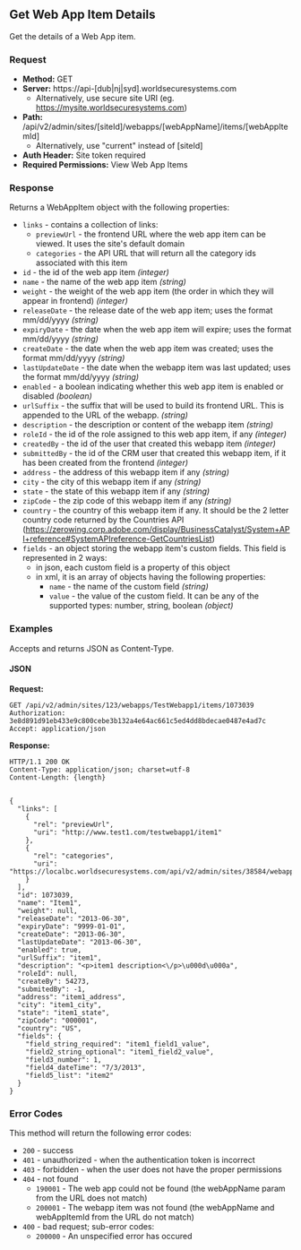 ## Get Web App Item Details

Get the details of a Web App item.

### Request

* **Method:** GET
* **Server:** https://api-[dub|nj|syd].worldsecuresystems.com
  * Alternatively, use secure site URI (eg. https://mysite.worldsecuresystems.com)
* **Path:** /api/v2/admin/sites/[siteId]/webapps/[webAppName]/items/[webAppItemId]
  * Alternatively, use "current" instead of [siteId]
* **Auth Header:** Site token required
* **Required Permissions:** View Web App Items

### Response

Returns a WebAppItem object with the following properties:

* `links` - contains a collection of links:
	* `previewUrl` - the frontend URL where the web app item can be viewed. It uses the site's default domain
	* `categories` - the API URL that will return all the category ids associated with this item
* `id` - the id of the web app item *(integer)*
* `name` - the name of the web app item *(string)*
* `weight` - the weight of the web app item (the order in which they will appear in frontend) *(integer)*
* `releaseDate` - the release date of the web app item; uses the format mm/dd/yyyy *(string)*
* `expiryDate` - the date when the web app item will expire; uses the format mm/dd/yyyy *(string)*
* `createDate` - the date when the web app item was created; uses the format mm/dd/yyyy *(string)*
* `lastUpdateDate` - the date when the webapp item was last updated; uses the format mm/dd/yyyy *(string)*
* `enabled` - a boolean indicating whether this web app item is enabled or disabled *(boolean)*
* `urlSuffix` - the suffix that will be used to build its frontend URL. This is appended to the URL of the webapp. *(string)*
* `description` - the description or content of the webapp item *(string)*
* `roleId` - the id of the role assigned to this web app item, if any *(integer)*
* `createdBy` - the id of the user that created this webapp item *(integer)*
* `submittedBy` - the id of the CRM user that created this webapp item, if it has been created from the frontend *(integer)*
* `address` - the address of this webapp item if any *(string)*
* `city` - the city of this webapp item if any *(string)*
* `state` - the state of this webapp item if any *(string)*
* `zipCode` - the zip code of this webapp item if any *(string)*
* `country` - the country of this webapp item if any. It should be the 2 letter country code returned by the Countries API (https://zerowing.corp.adobe.com/display/BusinessCatalyst/System+API+reference#SystemAPIreference-GetCountriesList)
* `fields` - an object storing the webapp item's custom fields. This field is represented in 2 ways:
	* in json, each custom field is a property of this object
	* in xml, it is an array of objects having the following properties:
		* `name` - the name of the custom field *(string)*
		* `value` - the value of the custom field. It can be any of the supported types: number, string, boolean *(object)*


### Examples

Accepts and returns JSON as Content-Type.

#### JSON

**Request:**
~~~
GET /api/v2/admin/sites/123/webapps/TestWebapp1/items/1073039
Authorization: 3e8d891d91eb433e9c800cebe3b132a4e64ac661c5ed4dd8bdecae0487e4ad7c
Accept: application/json
~~~

**Response:**

~~~
HTTP/1.1 200 OK
Content-Type: application/json; charset=utf-8
Content-Length: {length}
 
 
{
  "links": [
    {
      "rel": "previewUrl",
      "uri": "http://www.test1.com/testwebapp1/item1"
    },
    {
      "rel": "categories",
      "uri": "https://localbc.worldsecuresystems.com/api/v2/admin/sites/38584/webapps/TestWebapp1/items/1073039/categories"
    }
  ],
  "id": 1073039,
  "name": "Item1",
  "weight": null,
  "releaseDate": "2013-06-30",
  "expiryDate": "9999-01-01",
  "createDate": "2013-06-30",
  "lastUpdateDate": "2013-06-30",
  "enabled": true,
  "urlSuffix": "item1",
  "description": "<p>item1 description<\/p>\u000d\u000a",
  "roleId": null,
  "createBy": 54273,
  "submitedBy": -1,
  "address": "item1_address",
  "city": "item1_city",
  "state": "item1_state",
  "zipCode": "000001",
  "country": "US",
  "fields": {
    "field_string_required": "item1_field1_value",
    "field2_string_optional": "item1_field2_value",
    "field3_number": 1,
    "field4_dateTime": "7/3/2013",
    "field5_list": "item2"
  }
}
~~~

### Error Codes

This method will return the following error codes:

* `200` - success
* `401` - unauthorized - when the authentication token is incorrect
* `403` - forbidden - when the user does not have the proper permissions
* `404` - not found
	* `190001` - The web app could not be found (the webAppName param from the URL does not match)
	* `200001` - The webapp item was not found (the webAppName and webAppItemId from the URL do not match)
* `400` - bad request; sub-error codes:
	* `200000` - An unspecified error has occured
